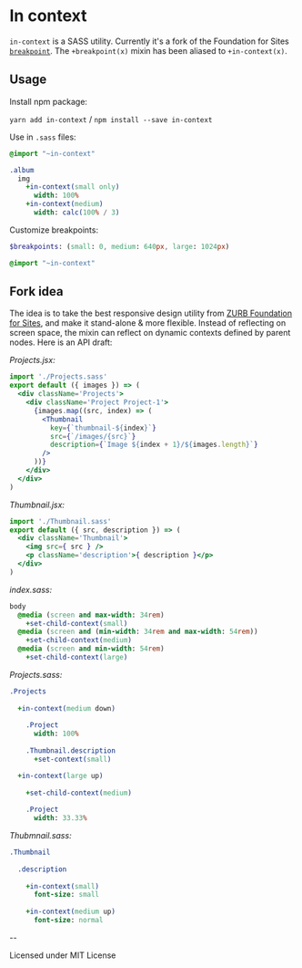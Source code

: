 # In context

`in-context` is a SASS utility. Currently it's a fork of the Foundation for Sites [`breakpoint`](https://foundation.zurb.com/sites/docs/media-queries.html#the-breakpoint-mixin). The `+breakpoint(x)` mixin has been aliased to `+in-context(x)`.

## Usage

Install npm package:

`yarn add in-context` / `npm install --save in-context`

Use in `.sass` files:

```sass
@import "~in-context"

.album
  img
    +in-context(small only)
      width: 100%
    +in-context(medium)
      width: calc(100% / 3)
```

Customize breakpoints:

```sass
$breakpoints: (small: 0, medium: 640px, large: 1024px)

@import "~in-context"
```

## Fork idea

The idea is to take the best responsive design utility from [ZURB Foundation for Sites](https://github.com/zurb/foundation-sites), and make it stand-alone & more flexible. Instead of reflecting on screen space, the mixin can reflect on dynamic contexts defined by parent nodes. Here is an API draft:

_Projects.jsx:_

```jsx
import './Projects.sass'
export default ({ images }) => (
  <div className='Projects'>
    <div className='Project Project-1'>
      {images.map((src, index) => (
        <Thumbnail
          key={`thumbnail-${index}`}
          src={`/images/{src}`}
          description={`Image ${index + 1}/${images.length}`}
        />
      ))}
    </div>
  </div>
)
```

_Thumbnail.jsx:_

```jsx
import './Thumbnail.sass'
export default ({ src, description }) => (
  <div className='Thumbnail'>
    <img src={ src } />
    <p className='description'>{ description }</p>
  </div>
)
```

_index.sass:_

```sass
body
  @media (screen and max-width: 34rem)
    +set-child-context(small)
  @media (screen and (min-width: 34rem and max-width: 54rem))
    +set-child-context(medium)
  @media (screen and min-width: 54rem)
    +set-child-context(large)
```

_Projects.sass:_

```sass
.Projects
  
  +in-context(medium down)
          
    .Project
      width: 100%
  
    .Thumbnail.description
      +set-context(small)

  +in-context(large up)
  
    +set-child-context(medium)
  
    .Project
      width: 33.33%
```

_Thubmnail.sass:_

```sass
.Thumbnail
  
  .description
    
    +in-context(small)
      font-size: small
    
    +in-context(medium up)
      font-size: normal
```

--

Licensed under MIT License
